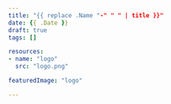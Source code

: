 ```yaml
---
title: "{{ replace .Name "-" " " | title }}"
date: {{ .Date }}
draft: true
tags: []

resources:
- name: "logo"
  src: "logo.png"

featuredImage: "logo"

---
```


